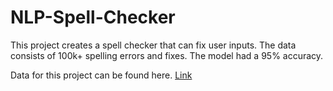 # NLP-Spell-Checker

This project creates a spell checker that can fix user inputs. The data consists of 100k+ spelling errors and fixes. The model had a 95% accuracy.

Data for this project can be found here. [Link](https://github.com/mhagiwara/github-typo-corpus)

